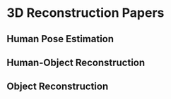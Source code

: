 # 3D Reconstruction Papers

## Human Pose Estimation

## Human-Object Reconstruction

## Object Reconstruction 

